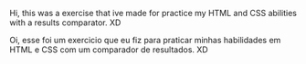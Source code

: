 Hi, this was a exercise that ive made for practice my HTML and CSS abilities with a results comparator. XD


Oi, esse foi um exercicio que eu fiz para praticar minhas habilidades em HTML e CSS com um comparador de resultados. XD